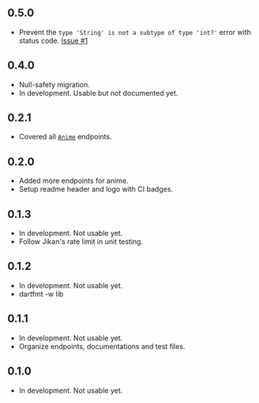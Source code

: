 ## 0.5.0

- Prevent the `type 'String' is not a subtype of type 'int?'` error with status code. [Issue #1](https://github.com/xamantra/dart_jikan/issues/1)

## 0.4.0

- Null-safety migration.
- In development. Usable but not documented yet.

## 0.2.1

- Covered all [`Anime`](https://jikan.docs.apiary.io/#reference/0/anime) endpoints.

## 0.2.0

- Added more endpoints for anime.
- Setup readme header and logo with CI badges.

## 0.1.3

- In development. Not usable yet.
- Follow Jikan's rate limit in unit testing.

## 0.1.2

- In development. Not usable yet.
- dartfmt -w lib

## 0.1.1

- In development. Not usable yet.
- Organize endpoints, documentations and test files.

## 0.1.0

- In development. Not usable yet.
